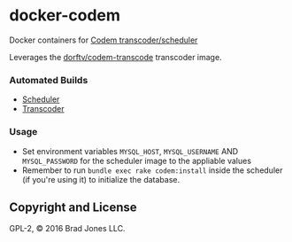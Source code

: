 # docker-codem

Docker containers for [Codem transcoder/scheduler](http://transcodem.com/)

Leverages the [dorftv/codem-transcode](https://github.com/dorftv/docker-codem-transcode)
transcoder image.

### Automated Builds

* [Scheduler](https://hub.docker.com/r/bradjonesllc/codem-scheduler/)
* [Transcoder](https://hub.docker.com/r/bradjonesllc/codem-transcoder/)

### Usage

* Set environment variables `MYSQL_HOST`, `MYSQL_USERNAME` AND `MYSQL_PASSWORD`
    for the scheduler image to the appliable values
* Remember to run `bundle exec rake codem:install` inside the scheduler (if you're using it)
    to initialize the database.

## Copyright and License

GPL-2, &copy; 2016 Brad Jones LLC.
